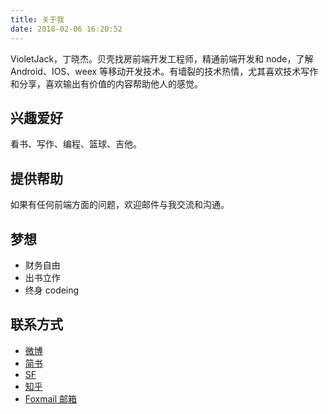 ```yaml
---
title: 关于我
date: 2018-02-06 16:20:52
---
```


VioletJack，丁晓杰。贝壳找房前端开发工程师，精通前端开发和 node，了解 Android、IOS、weex 等移动开发技术。有墙裂的技术热情，尤其喜欢技术写作和分享，喜欢输出有价值的内容帮助他人的感觉。

## 兴趣爱好

看书、写作、编程、篮球、吉他。

## 提供帮助

如果有任何前端方面的问题，欢迎邮件与我交流和沟通。

## 梦想

* 财务自由
* 出书立作
* 终身 codeing

## 联系方式

* [微博](https://weibo.com/u/2640909603)
* [简书](https://www.jianshu.com/u/54ae4af3a98d)
* [SF](https://segmentfault.com/u/violetjack)
* [知乎](https://www.zhihu.com/people/violetjack)
* [Foxmail 邮箱](mailto:violetjack@foxmail.com)
